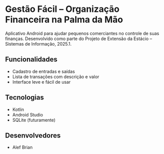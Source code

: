 # Gestão Fácil – Organização Financeira na Palma da Mão

Aplicativo Android para ajudar pequenos comerciantes no controle de suas finanças. Desenvolvido como parte do Projeto de Extensão da Estácio – Sistemas de Informação, 2025.1.

## Funcionalidades
- Cadastro de entradas e saídas
- Lista de transações com descrição e valor
- Interface leve e fácil de usar

## Tecnologias
- Kotlin
- Android Studio
- SQLite (futuramente)

## Desenvolvedores
- Alef Brian

